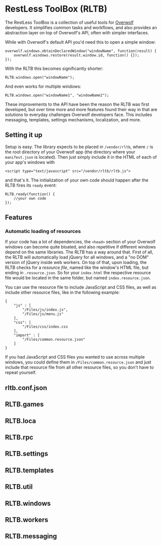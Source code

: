 # RestLess ToolBox (RLTB)

The RestLess ToolBox is a collection of useful tools for [Overwolf](http://www.overwolf.com) developers.
It simplifies common tasks and workflows, and also provides an abstraction layer on top
of Overwolf's API, often with simpler interfaces.

While with Overwolf's default API you'd need this to open a simple window:

    overwolf.windows.obtainDeclaredWindow("windowName", function(result) {
        overwolf.windows.restore(result.window.id, function() {});
    });

With the RLTB this becomes significantly shorter:

    RLTB.windows.open("windowName");
    
And even works for multiple windows:

    RLTB.windows.open("windowName1", "windowName2");
    
These improvements to the API have been the reason the RLTB was first developed, but over
time more and more features found their way in that are solutions to everyday challenges
Overwolf developers face. This includes messaging, templates, settings mechanisms,
localization, and more.

## Setting it up

Setup is easy. The library expects to be placed in `/vendor/rltb`, where `/` is the root
directory of your Overwolf app (the directory where your `manifest.json` is located). Then
just simply include it in the HTML of each of your app's windows with

    <script type="text/javascript" src="/vendor/rltb/rltb.js">
    
and that's it. The initialization of your own code should happen after the RLTB fires
its `ready` event:

    RLTB.ready(function() {
        //your own code
    });
    
## Features

### Automatic loading of resources

If your code has a lot of dependencies, the `<head>` section of your Overwolf windows
can become quite bloated, and also repetitive if different windows depend on the same
libraries. The RLTB has a way around that. First of all, the RLTB will automatically load
jQuery for all windows, and a "no DOM" version of jQuery inside web workers. On top of that,
upon loading, the RLTB checks for a _resource file_, named like the window's HTML file,
but ending in `.resource.json`. So for your `index.html` the respective resource file
would be located in the same folder, but named `index.resource.json`.

You can use the resource file to include JavaScript and CSS files, as well as include
other resource files, like in the following example:

    {
        "js" : [
            "/Files/js/index.js",
            "/Files/js/menu.js"
        ],
        "css": [
            "/Files/css/index.css
        ],
        "import" : [
            "/Files/common.resource.json"
        ]
    }
    
If you had JavaScript and CSS files you wanted to use across multiple windows, you could
define them in `/Files/common.resource.json` and just include that resource file from
all other resource files, so you don't have to repeat yourself.

## rltb.conf.json

## RLTB.games

## RLTB.loca

## RLTB.rpc

## RLTB.settings

## RLTB.templates

## RLTB.util

## RLTB.windows

## RLTB.workers

## RLTB.messaging